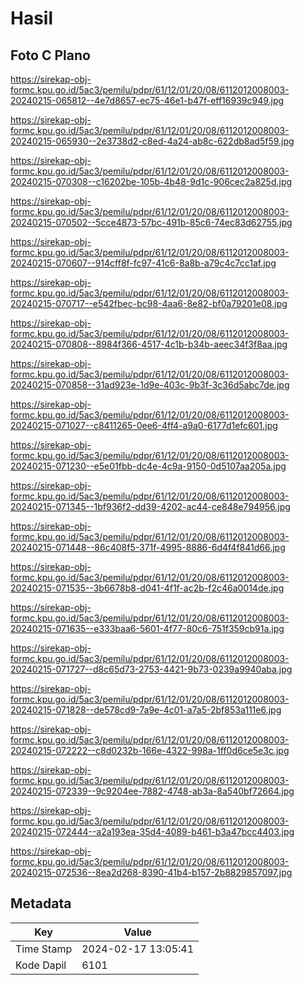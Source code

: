 # Hasil

## Foto C Plano

https://sirekap-obj-formc.kpu.go.id/5ac3/pemilu/pdpr/61/12/01/20/08/6112012008003-20240215-065812--4e7d8657-ec75-46e1-b47f-eff16939c949.jpg

https://sirekap-obj-formc.kpu.go.id/5ac3/pemilu/pdpr/61/12/01/20/08/6112012008003-20240215-065930--2e3738d2-c8ed-4a24-ab8c-622db8ad5f59.jpg

https://sirekap-obj-formc.kpu.go.id/5ac3/pemilu/pdpr/61/12/01/20/08/6112012008003-20240215-070308--c16202be-105b-4b48-9d1c-906cec2a825d.jpg

https://sirekap-obj-formc.kpu.go.id/5ac3/pemilu/pdpr/61/12/01/20/08/6112012008003-20240215-070502--5cce4873-57bc-491b-85c6-74ec83d62755.jpg

https://sirekap-obj-formc.kpu.go.id/5ac3/pemilu/pdpr/61/12/01/20/08/6112012008003-20240215-070607--914cff8f-fc97-41c6-8a8b-a79c4c7cc1af.jpg

https://sirekap-obj-formc.kpu.go.id/5ac3/pemilu/pdpr/61/12/01/20/08/6112012008003-20240215-070717--e542fbec-bc98-4aa6-8e82-bf0a79201e08.jpg

https://sirekap-obj-formc.kpu.go.id/5ac3/pemilu/pdpr/61/12/01/20/08/6112012008003-20240215-070808--8984f366-4517-4c1b-b34b-aeec34f3f8aa.jpg

https://sirekap-obj-formc.kpu.go.id/5ac3/pemilu/pdpr/61/12/01/20/08/6112012008003-20240215-070858--31ad923e-1d9e-403c-9b3f-3c36d5abc7de.jpg

https://sirekap-obj-formc.kpu.go.id/5ac3/pemilu/pdpr/61/12/01/20/08/6112012008003-20240215-071027--c8411265-0ee6-4ff4-a9a0-6177d1efc601.jpg

https://sirekap-obj-formc.kpu.go.id/5ac3/pemilu/pdpr/61/12/01/20/08/6112012008003-20240215-071230--e5e01fbb-dc4e-4c9a-9150-0d5107aa205a.jpg

https://sirekap-obj-formc.kpu.go.id/5ac3/pemilu/pdpr/61/12/01/20/08/6112012008003-20240215-071345--1bf936f2-dd39-4202-ac44-ce848e794956.jpg

https://sirekap-obj-formc.kpu.go.id/5ac3/pemilu/pdpr/61/12/01/20/08/6112012008003-20240215-071448--86c408f5-371f-4995-8886-6d4f4f841d66.jpg

https://sirekap-obj-formc.kpu.go.id/5ac3/pemilu/pdpr/61/12/01/20/08/6112012008003-20240215-071535--3b6678b8-d041-4f1f-ac2b-f2c46a0014de.jpg

https://sirekap-obj-formc.kpu.go.id/5ac3/pemilu/pdpr/61/12/01/20/08/6112012008003-20240215-071635--e333baa6-5601-4f77-80c6-751f359cb91a.jpg

https://sirekap-obj-formc.kpu.go.id/5ac3/pemilu/pdpr/61/12/01/20/08/6112012008003-20240215-071727--d8c65d73-2753-4421-9b73-0239a9940aba.jpg

https://sirekap-obj-formc.kpu.go.id/5ac3/pemilu/pdpr/61/12/01/20/08/6112012008003-20240215-071828--de578cd9-7a9e-4c01-a7a5-2bf853a111e6.jpg

https://sirekap-obj-formc.kpu.go.id/5ac3/pemilu/pdpr/61/12/01/20/08/6112012008003-20240215-072222--c8d0232b-166e-4322-998a-1ff0d6ce5e3c.jpg

https://sirekap-obj-formc.kpu.go.id/5ac3/pemilu/pdpr/61/12/01/20/08/6112012008003-20240215-072339--9c9204ee-7882-4748-ab3a-8a540bf72664.jpg

https://sirekap-obj-formc.kpu.go.id/5ac3/pemilu/pdpr/61/12/01/20/08/6112012008003-20240215-072444--a2a193ea-35d4-4089-b461-b3a47bcc4403.jpg

https://sirekap-obj-formc.kpu.go.id/5ac3/pemilu/pdpr/61/12/01/20/08/6112012008003-20240215-072536--8ea2d268-8390-41b4-b157-2b8829857097.jpg


## Metadata

| Key        | Value               |
| ---------- | ------------------- |
| Time Stamp | 2024-02-17 13:05:41 |
| Kode Dapil | 6101                |



